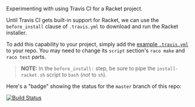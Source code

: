 Experimenting with using Travis CI for a Racket project.

Until Travis CI gets built-in support for Racket, we can use the
`before_install` clause of `.travis.yml` to download and run the
Racket installer.

To add this capability to your project, simply add the
[example `.travis.yml`](https://github.com/greghendershott/travis-racket/blob/master/.travis.yml)
to your repo. You may need to change its `script` section's `raco
make` and `raco test` parts.

> **NOTE:** In the `before_install:` step, be sure to pipe the `install-racket.sh` script to `bash` (_not_ to `sh`).

Here's a "badge" showing the status for the `master` branch of this
repo:

[![Build Status](https://travis-ci.org/greghendershott/travis-racket.png?branch=master)](https://travis-ci.org/greghendershott/travis-racket)

